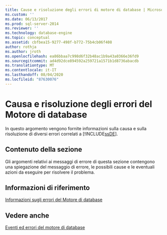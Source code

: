 ```yaml
---
title: Cause e risoluzione degli errori di motore di database | Microsoft Docs
ms.custom: ''
ms.date: 06/13/2017
ms.prod: sql-server-2014
ms.reviewer: ''
ms.technology: database-engine
ms.topic: conceptual
ms.assetid: cbfbea15-9277-498f-b772-75b4cb06f408
author: rothja
ms.author: jroth
ms.openlocfilehash: ea86bbaa7c998d6f32b48ac1b9a43a0366e36fd9
ms.sourcegitcommit: ad4d92dce894592a259721a1571b1d8736abacdb
ms.translationtype: MT
ms.contentlocale: it-IT
ms.lasthandoff: 08/04/2020
ms.locfileid: "87630076"
---
```

# <a name="cause-and-resolution-of-database-engine-errors"></a>Causa e risoluzione degli errori del Motore di database
  In questo argomento vengono fornite informazioni sulla causa e sulla risoluzione di diversi errori correlati a [!INCLUDE[ssDE](../includes/ssde-md.md)].  
  
## <a name="in-this-section"></a>Contenuto della sezione  
 Gli argomenti relativi ai messaggi di errore di questa sezione contengono una spiegazione del messaggio di errore, le possibili cause e le eventuali azioni da eseguire per risolvere il problema.  
  
## <a name="reference"></a>Informazioni di riferimento  
 [Informazioni sugli errori del Motore di database](../relational-databases/native-client-ole-db-errors/errors.md)  
  
## <a name="see-also"></a>Vedere anche  
 [Eventi ed errori del motore di database](../relational-databases/errors-events/database-engine-events-and-errors.md)  
  
  

